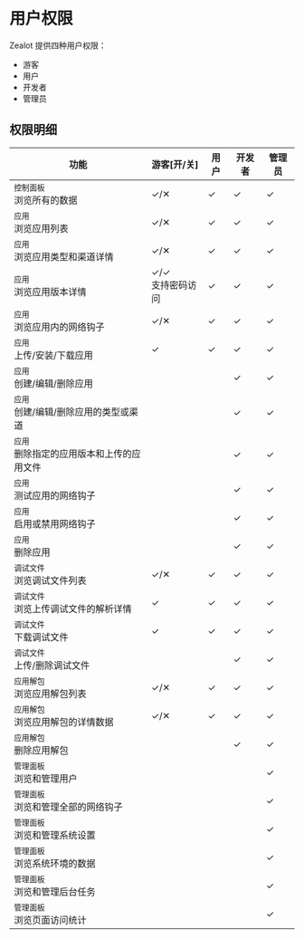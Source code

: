 # 用户权限

Zealot 提供四种用户权限：

- 游客
- 用户
- 开发者
- 管理员

## 权限明细

功能 | 游客[开/关] | 用户 | 开发者 | 管理员
---|---|---|---|---
`控制面板`<br />浏览所有的数据 | ✓/✕ | ✓ | ✓ | ✓
`应用`<br />浏览应用列表 | ✓/✕ | ✓ | ✓ | ✓
`应用`<br />浏览应用类型和渠道详情 | ✓/✕ | ✓ | ✓ | ✓
`应用`<br />浏览应用版本详情 | ✓/✓ <br />支持密码访问 | ✓ | ✓ | ✓
`应用`<br />浏览应用内的网络钩子 | ✓/✕ | ✓ | ✓ | ✓
`应用`<br />上传/安装/下载应用 | ✓ | ✓ | ✓ | ✓
`应用`<br />创建/编辑/删除应用 |  |  | ✓ | ✓
`应用`<br />创建/编辑/删除应用的类型或渠道 |  |  | ✓ | ✓
`应用`<br />删除指定的应用版本和上传的应用文件 |  |  | ✓ | ✓
`应用`<br />测试应用的网络钩子 |  |  | ✓ | ✓
`应用`<br />启用或禁用网络钩子 |  |  | ✓ | ✓
`应用`<br />删除应用 |  |  | ✓ | ✓
`调试文件`<br />浏览调试文件列表 | ✓/✕ | ✓ | ✓ | ✓
`调试文件`<br />浏览上传调试文件的解析详情 | ✓ | ✓ | ✓ | ✓
`调试文件`<br />下载调试文件 | ✓ | ✓ | ✓ | ✓
`调试文件`<br />上传/删除调试文件 |  |  | ✓ | ✓
`应用解包`<br />浏览应用解包列表 | ✓/✕ | ✓ | ✓ | ✓
`应用解包`<br />浏览应用解包的详情数据 | ✓/✕ | ✓ | ✓ | ✓
`应用解包`<br />删除应用解包 |  |  | ✓ | ✓
`管理面板`<br />浏览和管理用户 |  |  |  | ✓
`管理面板`<br />浏览和管理全部的网络钩子 |  |  |  | ✓
`管理面板`<br />浏览和管理系统设置 |  |  |  | ✓
`管理面板`<br />浏览系统环境的数据 |  |  |  | ✓
`管理面板`<br />浏览和管理后台任务 |  |  |  | ✓
`管理面板`<br />浏览页面访问统计 |  |  |  | ✓
